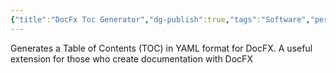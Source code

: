 ```yaml
---
{"title":"DocFx Toc Generator","dg-publish":true,"tags":"Software","permalink":"/software/doc-fx-toc-generator/","dgPassFrontmatter":true}
---
```



Generates a Table of Contents (TOC) in YAML format for DocFX. A useful extension for those who create documentation with DocFX
